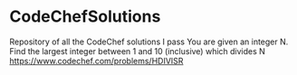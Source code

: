 # CodeChefSolutions
Repository of all the CodeChef solutions I pass
You are given an integer N. Find the largest integer between 1 and 10 (inclusive) which divides  N https://www.codechef.com/problems/HDIVISR
